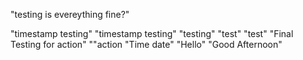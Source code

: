"testing is evereything fine?"

"timestamp testing"
"timestamp testing"
"testing"
"test"
"test"
"Final Testing for action"
""action
"Time date"
"Hello"
"Good Afternoon"